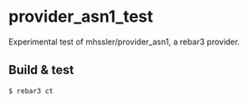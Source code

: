 provider_asn1_test
=====

Experimental test of mhssler/provider_asn1, a rebar3 provider.

Build & test
-----

    $ rebar3 ct
